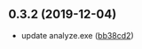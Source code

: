 ## 0.3.2 (2019-12-04)

* update analyze.exe ([bb38cd2](https://github.com/renderbus/rayvision_clarisse/commit/bb38cd2))




